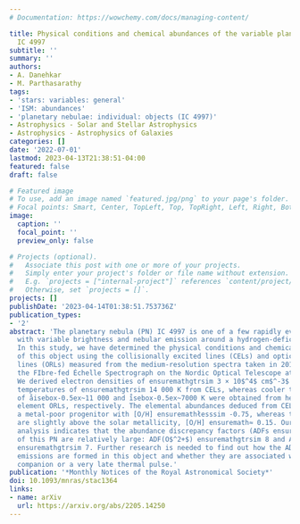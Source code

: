 ```yaml
---
# Documentation: https://wowchemy.com/docs/managing-content/

title: Physical conditions and chemical abundances of the variable planetary nebula
  IC 4997
subtitle: ''
summary: ''
authors:
- A. Danehkar
- M. Parthasarathy
tags:
- 'stars: variables: general'
- 'ISM: abundances'
- 'planetary nebulae: individual: objects (IC 4997)'
- Astrophysics - Solar and Stellar Astrophysics
- Astrophysics - Astrophysics of Galaxies
categories: []
date: '2022-07-01'
lastmod: 2023-04-13T21:38:51-04:00
featured: false
draft: false

# Featured image
# To use, add an image named `featured.jpg/png` to your page's folder.
# Focal points: Smart, Center, TopLeft, Top, TopRight, Left, Right, BottomLeft, Bottom, BottomRight.
image:
  caption: ''
  focal_point: ''
  preview_only: false

# Projects (optional).
#   Associate this post with one or more of your projects.
#   Simply enter your project's folder or file name without extension.
#   E.g. `projects = ["internal-project"]` references `content/project/deep-learning/index.md`.
#   Otherwise, set `projects = []`.
projects: []
publishDate: '2023-04-14T01:38:51.753736Z'
publication_types:
- '2'
abstract: 'The planetary nebula (PN) IC 4997 is one of a few rapidly evolving objects
  with variable brightness and nebular emission around a hydrogen-deficient star.
  In this study, we have determined the physical conditions and chemical abundances
  of this object using the collisionally excited lines (CELs) and optical recombination
  lines (ORLs) measured from the medium-resolution spectra taken in 2014 July with
  the FIbre-fed Échelle Spectrograph on the Nordic Optical Telescope at La Palma Observatory.
  We derived electron densities of ensuremathgtrsim 3 × 10$^4$ cm$^-3$ and electron
  temperatures of ensuremathgtrsim 14 000 K from CELs, whereas cooler temperatures
  of åisebox-0.5ex~11 000 and i̊sebox-0.5ex~7000 K were obtained from helium and heavy
  element ORLs, respectively. The elemental abundances deduced from CELs point to
  a metal-poor progenitor with [O/H] ensuremathłesssim -0.75, whereas the ORL abundances
  are slightly above the solar metallicity, [O/H] ensuremath≈ 0.15. Our abundance
  analysis indicates that the abundance discrepancy factors (ADFs ensuremath≡ ORLs/CELs)
  of this PN are relatively large: ADF(O$^2+$) ensuremathgtrsim 8 and ADF(N$^2+$)
  ensuremathgtrsim 7. Further research is needed to find out how the ADFs and variable
  emissions are formed in this object and whether they are associated with a binary
  companion or a very late thermal pulse.'
publication: '*Monthly Notices of the Royal Astronomical Society*'
doi: 10.1093/mnras/stac1364
links:
- name: arXiv
  url: https://arxiv.org/abs/2205.14250
---
```

